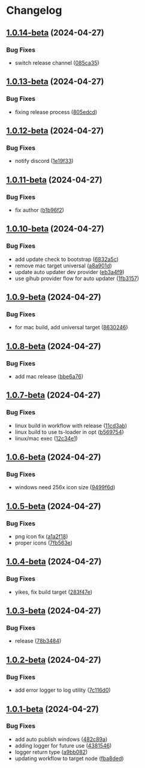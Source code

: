 # Changelog

## [1.0.14-beta](https://github.com/mterm-io/mterm/compare/v1.0.13-beta...v1.0.14-beta) (2024-04-27)


### Bug Fixes

* switch release channel ([085ca35](https://github.com/mterm-io/mterm/commit/085ca359369556aea2466226f4001b635ad8c721))

## [1.0.13-beta](https://github.com/mterm-io/mterm/compare/v1.0.12-beta...v1.0.13-beta) (2024-04-27)


### Bug Fixes

* fixing release process ([805edcd](https://github.com/mterm-io/mterm/commit/805edcd09c10fd5329a9e0f18aac4d9b52d28e96))

## [1.0.12-beta](https://github.com/mterm-io/mterm/compare/v1.0.11-beta...v1.0.12-beta) (2024-04-27)


### Bug Fixes

* notify discord ([1e19f33](https://github.com/mterm-io/mterm/commit/1e19f335b28519649ebff7f6a71e24ee18583df5))

## [1.0.11-beta](https://github.com/mterm-io/mterm/compare/v1.0.10-beta...v1.0.11-beta) (2024-04-27)


### Bug Fixes

* fix author ([b1b96f2](https://github.com/mterm-io/mterm/commit/b1b96f244433359d845f63b731af949c7ce9fe03))

## [1.0.10-beta](https://github.com/mterm-io/mterm/compare/v1.0.9-beta...v1.0.10-beta) (2024-04-27)


### Bug Fixes

* add update check to bootstrap ([6832a5c](https://github.com/mterm-io/mterm/commit/6832a5c2f301519de6561324611fbb0b2776d716))
* remove mac target universal ([a8a901d](https://github.com/mterm-io/mterm/commit/a8a901d4e511b5b09a8dc6d67f7189205a83e1e5))
* update auto updater dev provider ([eb3a4f9](https://github.com/mterm-io/mterm/commit/eb3a4f9566c33f75a66315dc58058005d30850d8))
* use gihub provider flow for auto updater ([1fb3157](https://github.com/mterm-io/mterm/commit/1fb31572713fc74263c18964fb11ec8ad5aa50e8))

## [1.0.9-beta](https://github.com/mterm-io/mterm/compare/v1.0.8-beta...v1.0.9-beta) (2024-04-27)


### Bug Fixes

* for mac build, add universal target ([8630246](https://github.com/mterm-io/mterm/commit/863024637af04b4bc23996e954d18907ab9ca964))

## [1.0.8-beta](https://github.com/mterm-io/mterm/compare/v1.0.7-beta...v1.0.8-beta) (2024-04-27)


### Bug Fixes

* add mac release ([bbe6a76](https://github.com/mterm-io/mterm/commit/bbe6a7621f5e339695ba2733a9e2022881f0867b))

## [1.0.7-beta](https://github.com/mterm-io/mterm/compare/v1.0.6-beta...v1.0.7-beta) (2024-04-27)


### Bug Fixes

* linux build in workflow with release ([11cd3ab](https://github.com/mterm-io/mterm/commit/11cd3abfffb8779a33878dc92c0ba41b2ab2a613))
* linux build to use ts-loader in opt ([b569754](https://github.com/mterm-io/mterm/commit/b5697547a6e4f99e97887387d1a20c0e695b9efb))
* linux/mac exec ([12c34e1](https://github.com/mterm-io/mterm/commit/12c34e14cf52627be32fc1a2091047f068fef475))

## [1.0.6-beta](https://github.com/mterm-io/mterm/compare/v1.0.5-beta...v1.0.6-beta) (2024-04-27)


### Bug Fixes

* windows need 256x icon size ([9499f6d](https://github.com/mterm-io/mterm/commit/9499f6d961c65ea490ffbaa69d4ed3c21eb616e8))

## [1.0.5-beta](https://github.com/mterm-io/mterm/compare/v1.0.4-beta...v1.0.5-beta) (2024-04-27)


### Bug Fixes

* png icon fix ([a1a2f18](https://github.com/mterm-io/mterm/commit/a1a2f182ecadd9150baef5caae65c153640d1af3))
* proper icons ([7fb563e](https://github.com/mterm-io/mterm/commit/7fb563ec9588d8ca37a5a41a36402c3a96c81982))

## [1.0.4-beta](https://github.com/mterm-io/mterm/compare/v1.0.3-beta...v1.0.4-beta) (2024-04-27)


### Bug Fixes

* yikes, fix build target ([283f47e](https://github.com/mterm-io/mterm/commit/283f47e9bffd0b523c7efd18e76edb87e742ff4f))

## [1.0.3-beta](https://github.com/mterm-io/mterm/compare/v1.0.2-beta...v1.0.3-beta) (2024-04-27)


### Bug Fixes

* release ([78b3484](https://github.com/mterm-io/mterm/commit/78b3484f06acae03b65fa638e15c00f1d6bc15b4))

## [1.0.2-beta](https://github.com/mterm-io/mterm/compare/v1.0.1-beta...v1.0.2-beta) (2024-04-27)


### Bug Fixes

* add error logger to log utility ([7c116d0](https://github.com/mterm-io/mterm/commit/7c116d01f22b02efa6ecf3245ab48ce68a7cf12d))

## [1.0.1-beta](https://github.com/mterm-io/mterm/compare/1.0.0-beta...v1.0.1-beta) (2024-04-27)


### Bug Fixes

* add auto publish windows ([482c89a](https://github.com/mterm-io/mterm/commit/482c89aba38c08cf67c3b5d08f663060c8fb95be))
* adding logger for future use ([4381546](https://github.com/mterm-io/mterm/commit/43815469a6363255237d95d2a02ee2b17c7c3d57))
* logger return type ([a9bb082](https://github.com/mterm-io/mterm/commit/a9bb0823862cd9bad369db254f8459190111f01d))
* updating workflow to target node ([fba8ded](https://github.com/mterm-io/mterm/commit/fba8dedca4da3195a60890239a64755f71940d8f))
